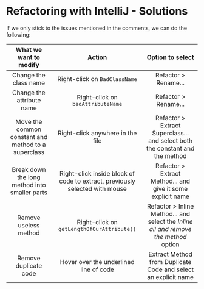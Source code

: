 # Refactoring with IntelliJ - Solutions

If we only stick to the issues mentioned in the comments, we can do the following:

| What we want to modify | Action | Option to select |
| :---: | :---: | :---: |
| Change the class name | Right-click on `BadClassName` | Refactor > Rename... |
| Change the attribute name | Right-click on `badAttributeName` | Refactor > Rename... |
| Move the common constant and method to a superclass | Right-click anywhere in the file | Refactor > Extract Superclass... and select both the constant and the method |
| Break down the long method into smaller parts | Right-click inside block of code to extract, previously selected with mouse | Refactor > Extract Method... and give it some explicit name |
| Remove useless method | Right-click on `getLengthOfOurAttribute()` | Refactor > Inline Method... and select the _Inline all and remove the method_ option |
| Remove duplicate code | Hover over the underlined line of code | Extract Method from Duplicate Code and select an explicit name |
